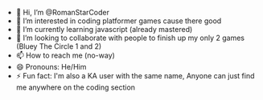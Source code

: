 - 👋 Hi, I’m @RomanStarCoder
- 👀 I’m interested in coding platformer games cause there good
- 🌱 I’m currently learning javascript (already mastered)
- 💞️ I’m looking to collaborate with people to finish up my only 2 games (Bluey The Circle 1 and 2)
- 📫 How to reach me (no-way)
- 😄 Pronouns: He/Him
- ⚡ Fun fact: I'm also a KA user with the same name, Anyone can just find me anywhere on the coding section


